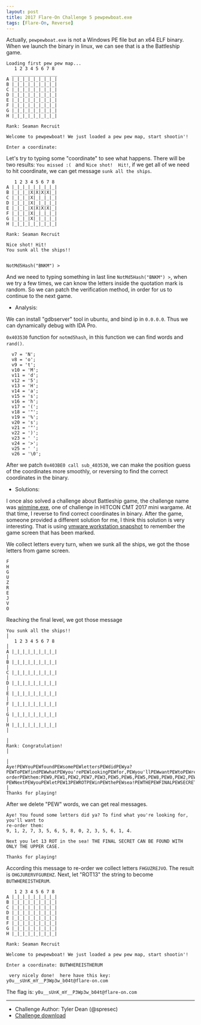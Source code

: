 ```yaml
---
layout: post
title: 2017 Flare-On Challenge 5 pewpewboat.exe
tags: [Flare-On, Reverse]
---
```


Actually, `pewpewboat.exe` is not a Windows	PE file but an x64 ELF binary. When we launch the binary in linux, we can see that is a the Battleship game.

```
Loading first pew pew map...
   1 2 3 4 5 6 7 8
  _________________
A |_|_|_|_|_|_|_|_|
B |_|_|_|_|_|_|_|_|
C |_|_|_|_|_|_|_|_|
D |_|_|_|_|_|_|_|_|
E |_|_|_|_|_|_|_|_|
F |_|_|_|_|_|_|_|_|
G |_|_|_|_|_|_|_|_|
H |_|_|_|_|_|_|_|_|

Rank: Seaman Recruit

Welcome to pewpewboat! We just loaded a pew pew map, start shootin'!

Enter a coordinate:
```

Let's try to typing some "coordinate" to see what happens. There will be two results: `You missed :( ` and `Nice shot!	Hit!`, if we get all of we need to hit coordinate, we can get message `sunk all the ships`.

```
   1 2 3 4 5 6 7 8
A |_|_|_|_|_|_|_|_|
B |_|_|_|X|X|X|X|_|
C |_|_|_|X|_|_|_|_|
D |_|_|_|X|_|_|_|_|
E |_|_|_|X|X|X|X|_|
F |_|_|_|X|_|_|_|_|
G |_|_|_|X|_|_|_|_|
H |_|_|_|_|_|_|_|_|

Rank: Seaman Recruit

Nice shot! Hit!
You sunk all the ships!!


NotMd5Hash("BNKM") >
```

And we need to typing something in last line `NotMd5Hash("BNKM") >`, when we try a few times, we can know the letters inside the quotation mark is random. So we can patch the verification method, in order for us to continue to the next game.
  
* Analysis:

We can install "gdbserver" tool in ubuntu, and bind ip in `0.0.0.0`. Thus we can dynamically debug with IDA Pro.

`0x403530` function for `notmd5hash`, in this function we can find words and `rand()`.
```
  v7 = 'N';
  v8 = 'o';
  v9 = 't';
  v10 = 'M';
  v11 = 'd';
  v12 = '5';
  v13 = 'H';
  v14 = 'a';
  v15 = 's';
  v16 = 'h';
  v17 = '(';
  v18 = '"';
  v19 = '%';
  v20 = 's';
  v21 = '"';
  v22 = ')';
  v23 = ' ';
  v24 = '>';
  v25 = ' ';
  v26 = '\0';
```

After we patch `0x403BE0 call sub_403530`, we can make the position guess of the coordinates more smoothly, or reversing to find the correct coordinates in the binary.

* Solutions:

I once also solved a challenge about Battleship game, the challenge name was [winmine.exe](http://0x00.tw/2017/08/26/2017-HITCON-CMT-mini-wargame/), one of challenge in HITCON CMT 2017 mini wargame. At that time, I reverse to find correct coordinates in binary. After the game, someone provided a different solution for me, I think this solution is very interesting. That is using [vmware workstation snapshot](https://www.vmware.com/tw/products/workstation-pro.html) to remember the game screen that has been marked. 

We collect letters every turn, when we sunk all the ships, we got the those letters from game screen.

```
F
H
G
U
Z
R
E
J
V
O
```
Reaching the final level, we got those message
```
You sunk all the ships!!                                                                                                                                                                                          │
   1 2 3 4 5 6 7 8                                                                                                                                                                                                │
A |_|_|_|_|_|_|_|_|                                                                                                                                                                                               │
B |_|_|_|_|_|_|_|_|                                                                                                                                                                                               │
C |_|_|_|_|_|_|_|_|                                                                                                                                                                                               │
D |_|_|_|_|_|_|_|_|                                                                                                                                                                                               │
E |_|_|_|_|_|_|_|_|                                                                                                                                                                                               │
F |_|_|_|_|_|_|_|_|                                                                                                                                                                                               │
G |_|_|_|_|_|_|_|_|                                                                                                                                                                                               │
H |_|_|_|_|_|_|_|_|                                                                                                                                                                                               │
                                                                                                                                                                                                                  │
Rank: Congratulation!                                                                                                                                                                                             │
                                                                                                                                                                                                                  │
Aye!PEWYouPEWfoundPEWsomePEWlettersPEWdidPEWya?PEWToPEWfindPEWwhatPEWyou'rePEWlookingPEWfor,PEWyou'llPEWwantPEWtoPEWre-orderPEWthem:PEW9,PEW1,PEW2,PEW7,PEW3,PEW5,PEW6,PEW5,PEW8,PEW0,PEW2,PEW3,PEW5,PEW6,PEW1,PEW4.
PEWNextPEWyouPEWletPEW13PEWROTPEWinPEWthePEWsea!PEWTHEPEWFINALPEWSECRETPEWCANPEWBEPEWFOUNDPEWWITHPEWONLYPEWTHEPEWUPPERPEWCASE.                                                                                  │
Thanks for playing!                        
```

After we delete "PEW" words, we can get real messages.

```
Aye! You found some letters did ya? To find what you're looking for, you'll want to
re-order them:
9, 1, 2, 7, 3, 5, 6, 5, 8, 0, 2, 3, 5, 6, 1, 4.

Next you let 13 ROT in the sea! THE FINAL SECRET CAN BE FOUND WITH ONLY THE UPPER CASE.

Thanks for playing!
```

According this message to re-order we collect letters `FHGUZREJVO`. The result is `OHGJURERVFGUREHZ`. Next, let "ROT13" the string to become `BUTWHEREISTHERUM`.

```
   1 2 3 4 5 6 7 8
A |_|_|_|_|_|_|_|_|
B |_|_|_|_|_|_|_|_|
C |_|_|_|_|_|_|_|_|
D |_|_|_|_|_|_|_|_|
E |_|_|_|_|_|_|_|_|
F |_|_|_|_|_|_|_|_|
G |_|_|_|_|_|_|_|_|
H |_|_|_|_|_|_|_|_|

Rank: Seaman Recruit

Welcome to pewpewboat! We just loaded a pew pew map, start shootin'!

Enter a coordinate: BUTWHEREISTHERUM

 very nicely done!  here have this key:  y0u__sUnK_mY__P3Wp3w_b04t@flare-on.com

```

The flag is: `y0u__sUnK_mY__P3Wp3w_b04t@flare-on.com`


- - -
* Challenge Author: Tyler Dean (@spresec)
* [Challenge download](https://github.com/0x000050/CTF/blob/master/2017_Flare-On/05_Pewpewboat/pewpewboat.exe)
